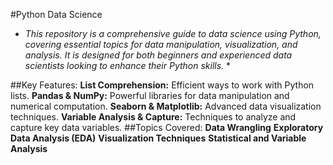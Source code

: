 #Python Data Science
* *This repository is a comprehensive guide to data science using Python, covering essential topics for data manipulation, visualization, and analysis. It is designed for both beginners and experienced data scientists looking to enhance their Python skills.* *

##Key Features:
**List Comprehension:** Efficient ways to work with Python lists.
**Pandas & NumPy:** Powerful libraries for data manipulation and numerical computation.
**Seaborn & Matplotlib:** Advanced data visualization techniques.
**Variable Analysis & Capture:** Techniques to analyze and capture key data variables.
##Topics Covered:
**Data Wrangling**
**Exploratory Data Analysis (EDA)**
**Visualization Techniques**
**Statistical and Variable Analysis**
